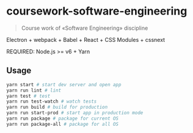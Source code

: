 # coursework-software-engineering

> Course work of «Software Engineering» discipline

Electron + webpack + Babel + React + CSS Modules + cssnext

REQUIRED: Node.js >= v6 + Yarn

## Usage

```sh
yarn start # start dev server and open app
yarn run lint # lint
yarn test # test
yarn run test-watch # watch tests
yarn run build # build for production
yarn run start-prod # start app in production mode
yarn run package # package for current OS
yarn run package-all # package for all OS
```
